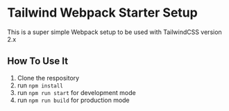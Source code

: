 # Tailwind Webpack Starter Setup
This is a super simple Webpack setup to be used with TailwindCSS version 2.x

## How To Use It
1. Clone the respository
2. run `npm install`
3. run `npm run start` for development mode
4. run `npm run build` for production mode 
